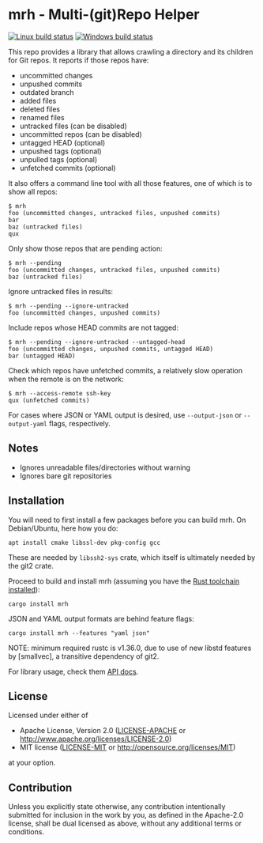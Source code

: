 # mrh - Multi-(git)Repo Helper

[![Linux build status](https://travis-ci.org/tshepang/mrh.svg?branch=master)](https://travis-ci.org/tshepang/mrh)
[![Windows build status](https://ci.appveyor.com/api/projects/status/github/tshepang/mrh?svg=true)](https://ci.appveyor.com/project/tshepang/mrh)

This repo provides a library that allows crawling a directory and its
children for Git repos.
It reports if those repos have:

- uncommitted changes
- unpushed commits
- outdated branch
- added files
- deleted files
- renamed files
- untracked files (can be disabled)
- uncommitted repos (can be disabled)
- untagged HEAD (optional)
- unpushed tags (optional)
- unpulled tags (optional)
- unfetched commits (optional)

It also offers a command line tool with all those features,
one of which is to show all repos:

    $ mrh
    foo (uncommitted changes, untracked files, unpushed commits)
    bar
    baz (untracked files)
    qux

Only show those repos that are pending action:

    $ mrh --pending
    foo (uncommitted changes, untracked files, unpushed commits)
    baz (untracked files)

Ignore untracked files in results:

    $ mrh --pending --ignore-untracked
    foo (uncommitted changes, unpushed commits)

Include repos whose HEAD commits are not tagged:

    $ mrh --pending --ignore-untracked --untagged-head
    foo (uncommitted changes, unpushed commits, untagged HEAD)
    bar (untagged HEAD)

Check which repos have unfetched commits,
a relatively slow operation when the remote is on the network:

    $ mrh --access-remote ssh-key
    qux (unfetched commits)

For cases where JSON or YAML output is desired,
use `--output-json` or `--output-yaml` flags, respectively.


## Notes

- Ignores unreadable files/directories without warning
- Ignores bare git repositories


## Installation

You will need to first install a few packages before you can build mrh.
On Debian/Ubuntu, here how you do:

    apt install cmake libssl-dev pkg-config gcc

These are needed by `libssh2-sys` crate,
which itself is ultimately needed by the git2 crate.

Proceed to build and install mrh
(assuming you have the [Rust toolchain installed][install]):

    cargo install mrh

JSON and YAML output formats are behind feature flags:

    cargo install mrh --features "yaml json"

NOTE: minimum required rustc is v1.36.0,
due to use of new libstd features by [smallvec],
a transitive dependency of git2.

For library usage, check them [API docs][docs].

[percent-encoding]: https://crates.io/crates/percent-encoding
[install]: https://www.rust-lang.org/en-US/install.html
[docs]: https://docs.rs/mrh


## License

Licensed under either of

 * Apache License, Version 2.0
   ([LICENSE-APACHE](LICENSE-APACHE) or http://www.apache.org/licenses/LICENSE-2.0)
 * MIT license
   ([LICENSE-MIT](LICENSE-MIT) or http://opensource.org/licenses/MIT)

at your option.

## Contribution

Unless you explicitly state otherwise, any contribution intentionally submitted
for inclusion in the work by you, as defined in the Apache-2.0 license, shall be
dual licensed as above, without any additional terms or conditions.
